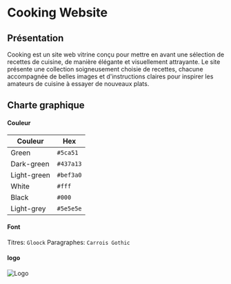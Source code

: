 # Cooking Website

## Présentation

Cooking est un site web vitrine conçu pour mettre en avant une sélection de recettes de cuisine, de manière élégante et visuellement attrayante. Le site présente une collection soigneusement choisie de recettes, chacune accompagnée de belles images et d'instructions claires pour inspirer les amateurs de cuisine à essayer de nouveaux plats.

## Charte graphique

#### Couleur

| Couleur             | Hex                                                                |
| ----------------- | ------------------------------------------------------------------ |
| Green | `#5ca51`|
| Dark-green | `#437a13`|
| Light-green | `#bef3a0` |
| White | `#fff` |
| Black | `#000` |
| Light-grey | `#5e5e5e` |

#### Font

Titres: `Gloock` Paragraphes: `Carrois Gothic`

#### logo

![Logo](http://127.0.0.1:5500/assets/images/logo.png)